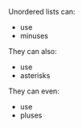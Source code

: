 Unordered lists can:

- use
- minuses

They can also:

* use
* asterisks

They can even:

+ use
+ pluses